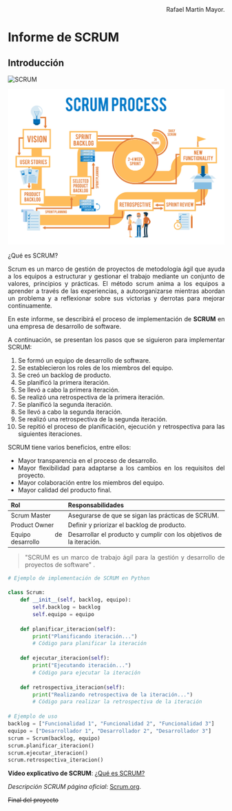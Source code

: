 <div align="justify">

<div align="right">
Rafael Martín Mayor.
</div>

# Informe de SCRUM

## Introducción

![SCRUM](https://ams-training.com/wp-content/uploads/2017/11/scrum.png)

![SCRUM PROCESS](scrum_process.jpg)

¿Qué es SCRUM?

Scrum es un marco de gestión de proyectos de metodología ágil que ayuda a los equipos a estructurar y gestionar el trabajo mediante un conjunto de valores, principios y prácticas. El método scrum anima a los equipos a aprender a través de las experiencias, a autoorganizarse mientras abordan un problema y a reflexionar sobre sus victorias y derrotas para mejorar continuamente.

En este informe, se describirá el proceso de implementación de **SCRUM** en una empresa de desarrollo de software.

A continuación, se presentan los pasos que se siguieron para implementar SCRUM:

1. Se formó un equipo de desarrollo de software.
2. Se establecieron los roles de los miembros del equipo.
3. Se creó un backlog de producto.
4. Se planificó la primera iteración.
5. Se llevó a cabo la primera iteración.
6. Se realizó una retrospectiva de la primera iteración.
7. Se planificó la segunda iteración.
8. Se llevó a cabo la segunda iteración.
9. Se realizó una retrospectiva de la segunda iteración.
10. Se repitió el proceso de planificación, ejecución y retrospectiva para las siguientes iteraciones.

SCRUM tiene varios beneficios, entre ellos:

- Mayor transparencia en el proceso de desarrollo.
- Mayor flexibilidad para adaptarse a los cambios en los requisitos del proyecto.
- Mayor colaboración entre los miembros del equipo.
- Mayor calidad del producto final.

| Rol | Responsabilidades |
| --- | --- |
| Scrum Master | Asegurarse de que se sigan las prácticas de SCRUM. |
| Product Owner | Definir y priorizar el backlog de producto. |
| Equipo de desarrollo | Desarrollar el producto y cumplir con los objetivos de la iteración. |

> "SCRUM es un marco de trabajo ágil para la gestión y desarrollo de proyectos de software" .

```python
# Ejemplo de implementación de SCRUM en Python

class Scrum:
    def __init__(self, backlog, equipo):
        self.backlog = backlog
        self.equipo = equipo

    def planificar_iteracion(self):
        print("Planificando iteración...")
        # Código para planificar la iteración

    def ejecutar_iteracion(self):
        print("Ejecutando iteración...")
        # Código para ejecutar la iteración

    def retrospectiva_iteracion(self):
        print("Realizando retrospectiva de la iteración...")
        # Código para realizar la retrospectiva de la iteración

# Ejemplo de uso
backlog = ["Funcionalidad 1", "Funcionalidad 2", "Funcionalidad 3"]
equipo = ["Desarrollador 1", "Desarrollador 2", "Desarrollador 3"]
scrum = Scrum(backlog, equipo)
scrum.planificar_iteracion()
scrum.ejecutar_iteracion()
scrum.retrospectiva_iteracion()
```

**Vídeo explicativo de SCRUM**: [¿Qué es SCRUM?](https://www.youtube.com/watch?v=sLexw-z13Fo)

*Descripción SCRUM página oficial*: [Scrum.org](https://www.scrum.org/resources/what-is-scrum).

~~Final del proyecto~~
</div>